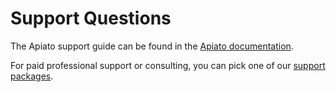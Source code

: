 # Support Questions

The Apiato support guide can be found in the [Apiato documentation](http://apiato.io/docs/prologue/contribution-guide#support-questions).

For paid professional support or consulting,
you can pick one of our [support packages](http://apiato.io/docs/consulting).
